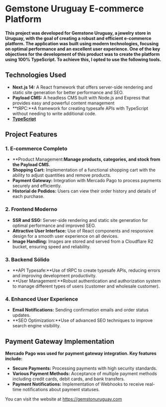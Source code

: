 # Gemstone Uruguay E-commerce Platform

**This project was developed for Gemstone Uruguay, a jewelry store in Uruguay, with the goal of creating a robust and efficient e-commerce platform. The application was built using modern technologies, focusing on optimal performance and an excellent user experience. One of the key objectives for the development of this product was to create the platform using 100% TypeScript. To achieve this, I opted to use the following tools.**

## Technologies Used

- **Next.js 14:** A React framework that offers server-side rendering and static site generation for better performance and SEO.
- **Payload CMS:** A headless CMS built with Node.js and Express that provides easy and powerful content management
- **tRPC:**A framework for creating typesafe APIs with TypeScript without needing to write additional code.
- **[TypeScript](https://www.typescriptlang.org/)**

## Project Features

### 1. **E-commerce Completo**
- **Product Management:**Manage products, categories, and stock from the Payload CMS.**
- **Shopping Cart:** Implementation of a functional shopping cart with the ability to adjust quantities and remove products.
- **Payment Gateway:** Integration with Mercado Pago to process payments securely and efficiently.
- **Historial de Pedidos:** Users can view their order history and details of each purchase.

### 2. **Frontend Moderno**
- **SSR and SSG:** Server-side rendering and static site generation for optimal performance and improved SEO.
- **Attractive User Interface:** Use of React components and responsive design for a smooth user experience on all devices.
- **Image Handling:** Images are stored and served from a Cloudflare R2 bucket, ensuring speed and reliability.

### 3. **Backend Sólido**
- **API Typesafe:**Use of tRPC to create typesafe APIs, reducing errors and improving development productivity.
- **User Management:**Robust authentication and authorization system to manage different types of users (customer and wholesale customer).

### 4. **Enhanced User Experience**
- **Email Notifications:** Sending confirmation emails and order status updates.
- **SEO Optimization:**Use of advanced SEO techniques to improve search engine visibility.

## Payment Gateway Implementation
  
**Mercado Pago was used for payment gateway integration. Key features include:**
- **Secure Payments:** Processing payments with high security standards.
- **Various Payment Methods:** Acceptance of multiple payment methods including credit cards, debit cards, and bank transfers.
- **Payment Notifications:** Implementation of Webhooks to receive real-time notifications about payment statuses.

You can visit the website at https://gemstonuruguay.com

